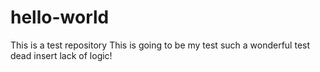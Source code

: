# hello-world
This is a test repository
This is going to be my test
  such a wonderful 
      test
      dead
   insert lack of logic!
